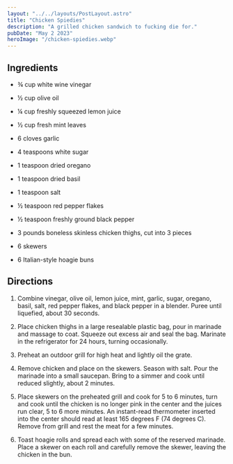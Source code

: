 ```yaml
---
layout: "../../layouts/PostLayout.astro"
title: "Chicken Spiedies"
description: "A grilled chicken sandwich to fucking die for."
pubDate: "May 2 2023"
heroImage: "/chicken-spiedies.webp"
---
```


## Ingredients

-   ¾ cup white wine vinegar

-   ½ cup olive oil

-   ¼ cup freshly squeezed lemon juice

-   ½ cup fresh mint leaves

-   6 cloves garlic

-   4 teaspoons white sugar

-   1 teaspoon dried oregano

-   1 teaspoon dried basil

-   1 teaspoon salt

-   ½ teaspoon red pepper flakes

-   ½ teaspoon freshly ground black pepper

-   3 pounds boneless skinless chicken thighs, cut into 3 pieces

-   6 skewers

-   6 Italian-style hoagie buns

## Directions

1. Combine vinegar, olive oil, lemon juice, mint, garlic, sugar, oregano, basil, salt, red pepper flakes, and black pepper in a blender. Puree until liquefied, about 30 seconds.

2. Place chicken thighs in a large resealable plastic bag, pour in marinade and massage to coat. Squeeze out excess air and seal the bag. Marinate in the refrigerator for 24 hours, turning occasionally.

3. Preheat an outdoor grill for high heat and lightly oil the grate.

4. Remove chicken and place on the skewers. Season with salt. Pour the marinade into a small saucepan. Bring to a simmer and cook until reduced slightly, about 2 minutes.

5. Place skewers on the preheated grill and cook for 5 to 6 minutes, turn and cook until the chicken is no longer pink in the center and the juices run clear, 5 to 6 more minutes. An instant-read thermometer inserted into the center should read at least 165 degrees F (74 degrees C). Remove from grill and rest the meat for a few minutes.

6. Toast hoagie rolls and spread each with some of the reserved marinade. Place a skewer on each roll and carefully remove the skewer, leaving the chicken in the bun.
